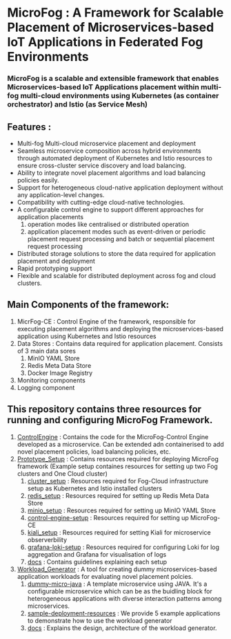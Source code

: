 # MicroFog : A Framework for Scalable Placement of Microservices-based IoT Applications in Federated Fog Environments

### MicroFog is a scalable and extensible framework that enables Microservices-based IoT Applications placement within multi-fog multi-cloud environments using Kubernetes (as container orchestrator) and Istio (as Service Mesh)

## Features : 
* Multi-fog Multi-cloud microservice placement and deployment
* Seamless microservice composition across hybrid environments through automated deployment of  Kubernetes and Istio resources to ensure cross-cluster service discovery and load balancing. 
* Ability to integrate novel placement algorithms and load balancing policies easily. 
* Support for heterogeneous cloud-native application deployment without any application-level changes. 
* Compatibility with cutting-edge cloud-native technologies. 
* A configurable control engine to support different approaches for application placements
   1. operation modes like centralised or distributed operation
   2. application placement modes such as event-driven or periodic placement request processing and batch or sequential placement request processing
* Distributed storage solutions to store the data required for application placement and deployment 
* Rapid prototyping support 
* Flexible and scalable for distributed deployment across fog and cloud clusters.

## Main Components of the framework:
1. MicrFog-CE : Control Engine of the framework, responsible for executing placement algorithms and deploying the microservices-based application using Kubernetes and Istio resources
2. Data Stores : Contains data required for application placement. Consists of 3 main data sores
   1. MinIO YAML Store
   2. Redis Meta Data Store
   3. Docker Image Registry
3. Monitoring components
4. Logging component

## This repository contains three resources for running and configuring MicroFog Framework. 

1. [ControlEngine](https://github.com/Cloudslab/MicroFog/tree/main/ControlEngine) : Contains the code for the MicroFog-Control Engine developed as a microservice. Can be extended adn containerised to add novel placement policies, load balancing policies, etc.
2. [Prototype_Setup](https://github.com/Cloudslab/MicroFog/tree/main/Prototype_Setup) : Contains resources required for deploying MicroFog framework (Example setup containes resources for setting up two Fog clusters and One Cloud cluster)
   1. [cluster_setup](https://github.com/Cloudslab/MicroFog/tree/main/Prototype_Setup/cluster-setup) : Resources required for Fog-Cloud infrastructure setup as Kubernetes and Istio installed clusters
   2. [redis_setup](redis-setup) : Resources required for setting up Redis Meta Data Store
   3. [minio_setup](minio-setup) : Resources required for setting up MinIO YAML Store
   4. [control-engine-setup](https://github.com/Cloudslab/MicroFog/tree/main/Prototype_Setup/control-engine-setup) : Resources required for setting up MicroFog-CE
   5. [kiali_setup](kiali-setup) : Resources required for setting Kiali for microservice observerbility
   6. [grafana-loki-setup](grafana-loki-setup) : Resources required for configuring Loki for log aggregation and Grafana for visualisation of logs
   7. [docs](docs) : Contains guidelines explaining each setup
3. [Workload_Generator](https://github.com/Cloudslab/MicroFog/tree/main/Workload_Generator) : A tool for creating dummy microservices-based application workloads for evaluating novel placement polcies.
   1. [dummy-micro-java](dummy-micro-java) : A template microservice using JAVA. It's a configurable microservice which can be as the buidling block for heterogeneous applications with diverse interaction patterns among microservices.
   2. [sample-deployment-resources](https://github.com/Cloudslab/MicroFog/tree/main/Workload_Generator/sample-deployment-resources) : We provide 5 example applications to demonstrate how to use the workload generator
   3. [docs](https://github.com/Cloudslab/MicroFog/tree/main/Workload_Generator/docs) : Explains the design, architecture of the workload generator.


